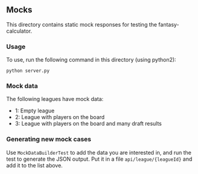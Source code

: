 ## Mocks

This directory contains static mock responses for testing the fantasy-calculator.

### Usage

To use, run the following command in this directory (using python2):

    python server.py
    
### Mock data

The following leagues have mock data:

 - 1: Empty league
 - 2: League with players on the board
 - 3: League with players on the board and many draft results
 
### Generating new mock cases

Use `MockDataBuilderTest` to add the data you are interested in, and run the test to generate 
the JSON output. Put it in a file `api/league/{leagueId}` and add it to the list above.